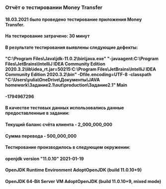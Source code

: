 ### Отчёт о тестировании Money Transfer

#### 18.03.2021 было проведено тестирование приложения Money Transfer.

#### На тестирование затрачено: 30 минут

#### В результате тестирования выявлены следующие дефекты:

#### "C:\Program Files\Java\jdk-11.0.2\bin\java.exe" "-javaagent:C:\Program Files\JetBrains\IntelliJ IDEA Community Edition 2020.3.2\lib\idea_rt.jar=50215:C:\Program Files\JetBrains\IntelliJ IDEA Community Edition 2020.3.2\bin" -Dfile.encoding=UTF-8 -classpath "C:\Users\yulia\OneDrive\Документы\JAVA homework\Задание2.1\out\production\Задание2.1" Main
#### -1794967296

#### В качестве тестовых данных использовались данные предоставленные в задании:

#### Текущий баланс счёта клиента -  2_000_000_000
#### Сумма перевода - 500_000_000

#### Тестирование производилось в следующем окружении:

#### openjdk version "11.0.10" 2021-01-19
#### OpenJDK Runtime Environment AdoptOpenJDK (build 11.0.10+9)
#### OpenJDK 64-Bit Server VM AdoptOpenJDK (build 11.0.10+9, mixed mode)



